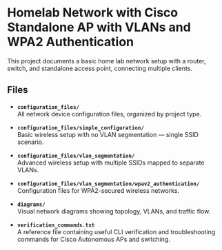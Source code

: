 #  Homelab Network with Cisco Standalone AP with VLANs and WPA2 Authentication
This project documents a basic home lab network setup with a router, switch, and standalone access point, connecting multiple clients.

## Files
- **`configuration_files/`**  
  All network device configuration files, organized by project type.

- **`configuration_files/simple_configuration/`**  
  Basic wireless setup with no VLAN segmentation — single SSID scenario.

- **`configuration_files/vlan_segmentation/`**  
  Advanced wireless setup with multiple SSIDs mapped to separate VLANs.

- **`configuration_files/vlan_segmentation/wpav2_authentication/`**  
  Configuration files for WPA2-secured wireless networks.

- **`diagrams/`**  
  Visual network diagrams showing topology, VLANs, and traffic flow.

- **`verification_commands.txt`**  
  A reference file containing useful CLI verification and troubleshooting commands for Cisco Autonomous APs and switching.
